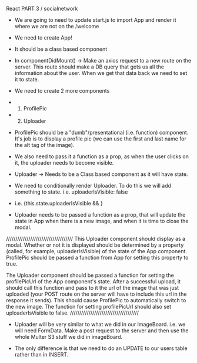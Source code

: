 React
PART 3 / socialnetwork

-   We are going to need to update start.js to import App and render it where we are not on the /welcome
-   We need to create App!
-   It should be a class based component

-   In componentDidMount() → Make an axios request to a new route on the server. This route should make a DB query that gets us all the information about the user. When we get that data back we need to set it to state.

-   We need to create 2 more components
-   1. ProfilePic
-   2. Uploader
-   ProfilePic should be a "dumb"/presentational (i.e. function) component. It's job is to display a profile pic (we can use the first and last name for the alt tag of the image).

-   We also need to pass it a function as a prop, as when the user clicks on it, the uploader needs to become visible.

-   Uploader → Needs to be a Class based component as it will have state.

-   We need to conditionally render Uploader. To do this we will add something to state. i.e. uploaderIsVisible: false

-   i.e. {this.state.uploaderIsVisible && <Uploader />}

-   Uploader needs to be passed a function as a prop, that will update the state in App when there is a new image, and when it is time to close the modal.

////////////////////////////////////
This Uploader component should display as a modal. Whether or not it is displayed should be determined by a property (called, for example, uploaderIsVisible) of the state of the App component. ProfilePic should be passed a function from App for setting this property to true.

The Uploader component should be passed a function for setting the profilePicUrl of the App component's state. After a successful upload, it should call this function and pass to it the url of the image that was just uploaded (your POST route on the server will have to include this url in the response it sends). This should cause ProfilePic to automatically switch to the new image. The function for setting profilePicUrl should also set uploaderIsVisible to false.
/////////////////////////////////////

-   Uploader will be very similar to what we did in our ImageBoard. i.e. we will need FormData. Make a post request to the server and then use the whole Multer S3 stuff we did in imageBoard.

-   The only difference is that we need to do an UPDATE to our users table rather than in INSERT.
